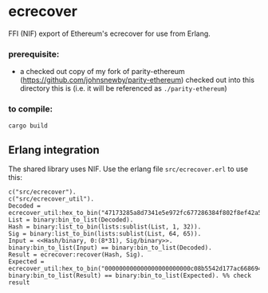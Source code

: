 # ecrecover
FFI (NIF) export of Ethereum's ecrecover for use from Erlang.

### prerequisite:
- a checked out copy of my fork of parity-ethereum (https://github.com/johnsnewby/parity-ethereum) checked out into this directory this is (i.e. it will be referenced as `./parity-ethereum`)

### to compile:
`cargo build`

## Erlang integration

The shared library uses NIF. Use the erlang file `src/ecrecover.erl` to use this:

```
c("src/ecrecover").
c("src/ecrecover_util").
Decoded = ecrecover_util:hex_to_bin("47173285a8d7341e5e972fc677286384f802f8ef42a5ec5f03bbfa254cb01fad000000000000000000000000000000000000000000000000000000000000001b650acf9d3f5f0a2c799776a1254355d5f4061762a237396a99a0e0e3fc2bcd6729514a0dacb2e623ac4abd157cb18163ff942280db4d5caad66ddf941ba12e03").
List = binary:bin_to_list(Decoded).
Hash = binary:list_to_bin(lists:sublist(List, 1, 32)).
Sig = binary:list_to_bin(lists:sublist(List, 64, 65)).
Input = <<Hash/binary, 0:(8*31), Sig/binary>>.
binary:bin_to_list(Input) == binary:bin_to_list(Decoded).
Result = ecrecover:recover(Hash, Sig).
Expected = ecrecover_util:hex_to_bin("000000000000000000000000c08b5542d177ac6686946920409741463a15dddb").
binary:bin_to_list(Result) == binary:bin_to_list(Expected). %% check result
```
